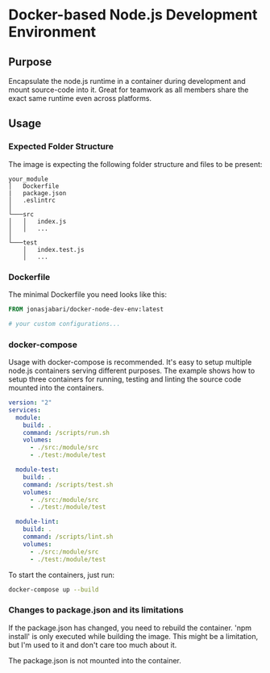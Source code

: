 # Docker-based Node.js Development Environment

## Purpose

Encapsulate the node.js runtime in a container during development and mount source-code
into it. Great for teamwork as all members share the exact same runtime even
across platforms. 

## Usage

### Expected Folder Structure

The image is expecting the following folder structure and files to be present:
```
your_module
│   Dockerfile
|   package.json
│   .eslintrc
│
└───src
│   │   index.js
│   │   ...
│   
└───test
    │   index.test.js
    │   ...
```

### Dockerfile

The minimal Dockerfile you need looks like this:

```Dockerfile
FROM jonasjabari/docker-node-dev-env:latest

# your custom configurations...
```

### docker-compose

Usage with docker-compose is recommended. It's easy to setup multiple node.js containers
serving different purposes. The example shows how to setup three containers for running, 
testing and linting the source code mounted into the containers.

```yml
version: "2"
services:
  module:
    build: .
    command: /scripts/run.sh
    volumes:
      - ./src:/module/src
      - ./test:/module/test

  module-test:
    build: .
    command: /scripts/test.sh
    volumes:
      - ./src:/module/src
      - ./test:/module/test

  module-lint:
    build: .
    command: /scripts/lint.sh
    volumes:
      - ./src:/module/src
      - ./test:/module/test
```
To start the containers, just run:

```bash
docker-compose up --build
```

### Changes to package.json and its limitations

If the package.json has changed, you need to rebuild the container. 
'npm install' is only executed while building the image. 
This might be a limitation, but I'm used to it and don't care too much about it.

The package.json is not mounted into the container. 
